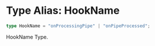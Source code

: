 # Type Alias: HookName

```ts
type HookName = "onProcessingPipe" | "onPipeProcessed";
```

HookName Type.
